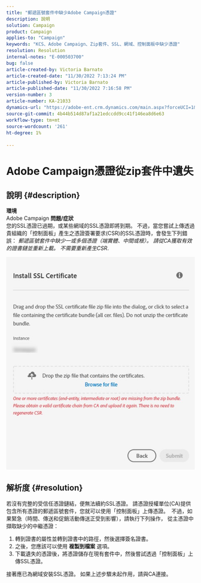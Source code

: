 ```yaml
---
title: "郵遞區號套件中缺少Adobe Campaign憑證"
description: 說明
solution: Campaign
product: Campaign
applies-to: "Campaign"
keywords: "KCS、Adobe Campaign、Zip套件、SSL、網域、控制面板中缺少憑證"
resolution: Resolution
internal-notes: "E-000503700"
bug: false
article-created-by: Victoria Barnato
article-created-date: "11/30/2022 7:13:24 PM"
article-published-by: Victoria Barnato
article-published-date: "11/30/2022 7:16:58 PM"
version-number: 3
article-number: KA-21033
dynamics-url: "https://adobe-ent.crm.dynamics.com/main.aspx?forceUCI=1&pagetype=entityrecord&etn=knowledgearticle&id=5b5a340b-e370-ed11-9561-6045bd006a22"
source-git-commit: 4b44b514d87af1a21edccdd9cc41f146ea8d6e63
workflow-type: tm+mt
source-wordcount: '261'
ht-degree: 1%

---
```


# Adobe Campaign憑證從zip套件中遺失

## 說明 {#description}

<b>環境</b>
 <br>
Adobe Campaign
<b>問題/症狀</b>
 <br>
您的SSL憑證已過期，或某些網域的SSL憑證即將到期。 不過，當您嘗試上傳透過貴組織的「控制面板」產生之憑證簽署要求(CSR)的SSL憑證時，會發生下列錯誤： *郵遞區號套件中缺少一或多個憑證（端實體、中間或根）。 請從CA獲取有效的證書鏈並重新上載。 不需要重新產生CSR*.


![](assets/___5e5a340b-e370-ed11-9561-6045bd006a22___.png)


## 解析度 {#resolution}


若沒有完整的受信任憑證鏈結，便無法續約SSL憑證。 請憑證授權單位(CA)提供包含所有憑證的郵遞區號套件，您就可以使用「控制面板」上傳憑證。  不過，如果緊急（時間、傳送和促銷活動傳送正受到影響），請執行下列操作，&#x200B; &#x200B; &#x200B; &#x200B; &#x200B; &#x200B;從主憑證中擷取缺少的中繼憑證：

1. 轉到證書的屬性並轉到證書中的路徑，然後選擇簽名證書。
2. 之後，您應該可以使用 <b>複製到檔案</b> 選項。
3. 下載遺失的憑證後，將憑證儲存在現有套件中，然後嘗試透過「控制面板」上傳SSL憑證。


接著應已為網域安裝SSL憑證。 如果上述步驟未起作用，請與CA連接。
